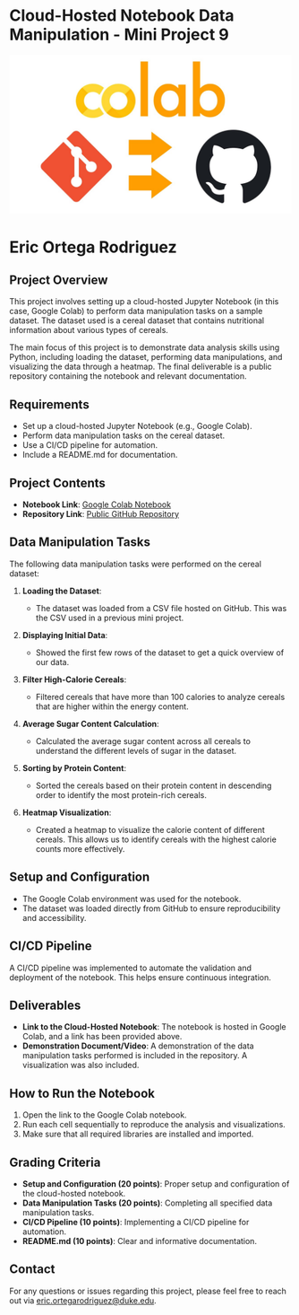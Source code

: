 # Cloud-Hosted Notebook Data Manipulation - Mini Project 9
<div align="center">
  <img src="image.png" alt="alt text">
</div>

# Eric Ortega Rodriguez

## Project Overview
This project involves setting up a cloud-hosted Jupyter Notebook (in this case, Google Colab) to perform data manipulation tasks on a sample dataset. The dataset used is a cereal dataset that contains nutritional information about various types of cereals.

The main focus of this project is to demonstrate data analysis skills using Python, including loading the dataset, performing data manipulations, and visualizing the data through a heatmap. The final deliverable is a public repository containing the notebook and relevant documentation.

## Requirements
- Set up a cloud-hosted Jupyter Notebook (e.g., Google Colab).
- Perform data manipulation tasks on the cereal dataset.
- Use a CI/CD pipeline for automation.
- Include a README.md for documentation.

## Project Contents
- **Notebook Link**: [Google Colab Notebook](https://colab.research.google.com/drive/1xZBn7ZplXxKaI8pLqXg1TL0k9AY1cuce#scrollTo=a0qCKMtT67o2)
- **Repository Link**: [Public GitHub Repository](https://github.com/ericiortega/Eric_Ortega_Rodriguez_Mini_Project_9)

## Data Manipulation Tasks
The following data manipulation tasks were performed on the cereal dataset:

1. **Loading the Dataset**:
   - The dataset was loaded from a CSV file hosted on GitHub. This was the CSV used in a previous mini project. 

2. **Displaying Initial Data**:
   - Showed the first few rows of the dataset to get a quick overview of our data.

3. **Filter High-Calorie Cereals**:
   - Filtered cereals that have more than 100 calories to analyze cereals that are higher within the energy content.

4. **Average Sugar Content Calculation**:
   - Calculated the average sugar content across all cereals to understand the different levels of sugar in the dataset.

5. **Sorting by Protein Content**:
   - Sorted the cereals based on their protein content in descending order to identify the most protein-rich cereals.

6. **Heatmap Visualization**:
   - Created a heatmap to visualize the calorie content of different cereals. This allows us to identify cereals with the highest calorie counts more effectively.

## Setup and Configuration
- The Google Colab environment was used for the notebook.
- The dataset was loaded directly from GitHub to ensure reproducibility and accessibility.

## CI/CD Pipeline
A CI/CD pipeline was implemented to automate the validation and deployment of the notebook. This helps ensure continuous integration.

## Deliverables
- **Link to the Cloud-Hosted Notebook**: The notebook is hosted in Google Colab, and a link has been provided above.
- **Demonstration Document/Video**: A demonstration of the data manipulation tasks performed is included in the repository. A visualization was also included.

## How to Run the Notebook
1. Open the link to the Google Colab notebook.
2. Run each cell sequentially to reproduce the analysis and visualizations.
3. Make sure that all required libraries are installed and imported.

## Grading Criteria
- **Setup and Configuration (20 points)**: Proper setup and configuration of the cloud-hosted notebook.
- **Data Manipulation Tasks (20 points)**: Completing all specified data manipulation tasks.
- **CI/CD Pipeline (10 points)**: Implementing a CI/CD pipeline for automation.
- **README.md (10 points)**: Clear and informative documentation.

## Contact
For any questions or issues regarding this project, please feel free to reach out via eric.ortegarodriguez@duke.edu. 